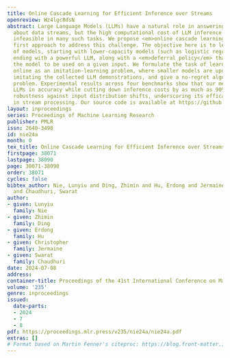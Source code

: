 ```yaml
---
title: Online Cascade Learning for Efficient Inference over Streams
openreview: Wz4lgc8dsN
abstract: Large Language Models (LLMs) have a natural role in answering complex queries
  about data streams, but the high computational cost of LLM inference makes them
  infeasible in many such tasks. We propose <em>online cascade learning</em>, the
  first approach to address this challenge. The objective here is to learn a “cascade”
  of models, starting with lower-capacity models (such as logistic regression) and
  ending with a powerful LLM, along with a <em>deferral policy</em> that determines
  the model to be used on a given input. We formulate the task of learning cascades
  online as an imitation-learning problem, where smaller models are updated over time
  imitating the collected LLM demonstrations, and give a no-regret algorithm for the
  problem. Experimental results across four benchmarks show that our method parallels
  LLMs in accuracy while cutting down inference costs by as much as 90% with strong
  robustness against input distribution shifts, underscoring its efficacy and adaptability
  in stream processing. Our source code is available at https://github.com/flitternie/online_cascade_learning.
layout: inproceedings
series: Proceedings of Machine Learning Research
publisher: PMLR
issn: 2640-3498
id: nie24a
month: 0
tex_title: Online Cascade Learning for Efficient Inference over Streams
firstpage: 38071
lastpage: 38090
page: 38071-38090
order: 38071
cycles: false
bibtex_author: Nie, Lunyiu and Ding, Zhimin and Hu, Erdong and Jermaine, Christopher
  and Chaudhuri, Swarat
author:
- given: Lunyiu
  family: Nie
- given: Zhimin
  family: Ding
- given: Erdong
  family: Hu
- given: Christopher
  family: Jermaine
- given: Swarat
  family: Chaudhuri
date: 2024-07-08
address:
container-title: Proceedings of the 41st International Conference on Machine Learning
volume: '235'
genre: inproceedings
issued:
  date-parts:
  - 2024
  - 7
  - 8
pdf: https://proceedings.mlr.press/v235/nie24a/nie24a.pdf
extras: []
# Format based on Martin Fenner's citeproc: https://blog.front-matter.io/posts/citeproc-yaml-for-bibliographies/
---
```


